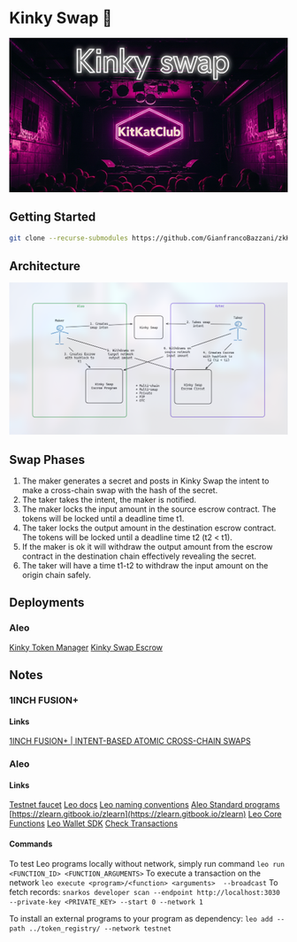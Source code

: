 # Kinky Swap 🔐

![Kinky Swap Banner](./img/github-banner.png)

## Getting Started

```bash
git clone --recurse-submodules https://github.com/GianfrancoBazzani/zkHack-Berlin-Kinky-Swap
```

## Architecture
![Architecture Schema](./img/kiky-swap-schema.png)

## Swap Phases
1. The maker generates a secret and posts in Kinky Swap the intent to make a cross-chain swap with the hash of the secret.
2. The taker takes the intent, the maker is notified. 
3. The maker locks the input amount in the source escrow contract. The tokens will be locked until a deadline time t1.
5. The taker locks the output amount in the destination escrow contract. The tokens will be locked until a deadline time t2 (t2 < t1).
6. If the maker is ok it will withdraw the output amount from the escrow contract in the destination chain effectively revealing the secret.
7. The taker will have a time t1-t2 to withdraw the input amount on the origin chain safely.


## Deployments

### Aleo 

[Kinky Token Manager](https://testnet.aleoscan.io/program?id=kinky_token.aleo)
[Kinky Swap Escrow](https://testnet.aleoscan.io/program?id=kinky_swap_escrow_v0.aleo)

## Notes

### 1INCH FUSION+
#### Links 
[1INCH FUSION+ | INTENT-BASED ATOMIC CROSS-CHAIN SWAPS](https://1inch.io/assets/1inch-fusion-plus.pdf)

### Aleo

#### Links
[Testnet faucet](https://discord.com/channels/913160862670397510/1202322326230937640)
[Leo docs](https://docs.leo-lang.org/leo)
[Leo naming conventions](https://developer.aleo.org/guides/leo/leo_best_practices)
[Aleo Standard programs](https://github.com/demox-labs/aleo-standard-programs/tree/main)
[https://zlearn.gitbook.io/zlearn](https://zlearn.gitbook.io/zlearn)
[Leo Core Functions](https://zlearn.gitbook.io/zlearn/introduction-to-leo/3.7-operators#core-functions)
[Leo Wallet SDK](https://docs.leo.app/aleo-wallet-adapter)
[Check Transactions](https://docs.explorer.provable.com/docs/api-reference/28l42jqxvwhs7-get-confirmation-status-of-transaction)

#### Commands
To test Leo programs locally without network, simply run command `leo run <FUNCTION_ID> <FUNCTION_ARGUMENTS>` 
To execute a transaction on the network `leo execute <program>/<function> <arguments>  --broadcast`
To fetch records: `snarkos developer scan --endpoint http://localhost:3030 --private-key <PRIVATE_KEY> --start 0 --network 1`

To install an external programs to your program as dependency:  `leo add --path ../token_registry/ --network testnet`
